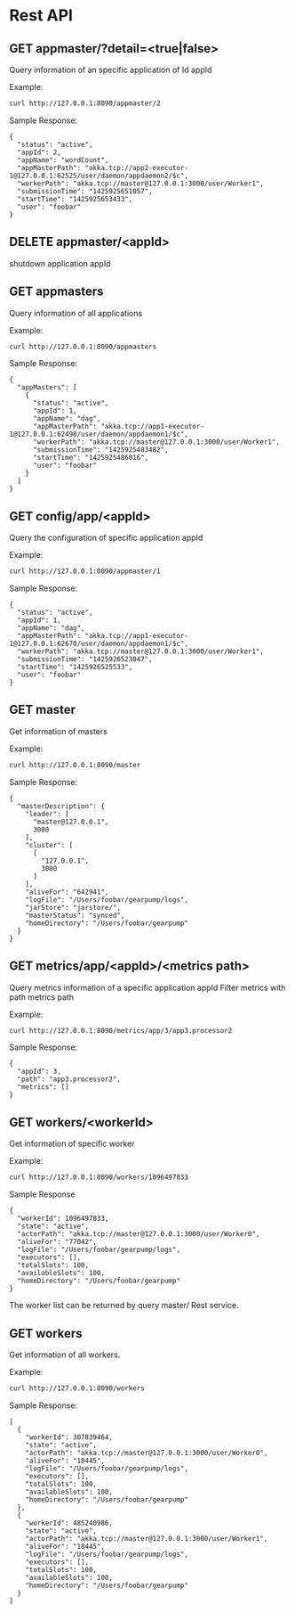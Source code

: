 # Rest API

## GET appmaster/<appId>?detail=&lt;true|false&gt;
Query information of an specific application of Id appId

Example:
```bash
curl http://127.0.0.1:8090/appmaster/2
```
Sample Response:
```
{
  "status": "active",
  "appId": 2,
  "appName": "wordCount",
  "appMasterPath": "akka.tcp://app2-executor-1@127.0.0.1:62525/user/daemon/appdaemon2/$c",
  "workerPath": "akka.tcp://master@127.0.0.1:3000/user/Worker1",
  "submissionTime": "1425925651057",
  "startTime": "1425925653433",
  "user": "foobar"
}
```


## DELETE appmaster/&lt;appId&gt;
shutdown application appId

## GET appmasters
Query information of all applications

Example:
```bash
curl http://127.0.0.1:8090/appmasters
```
Sample Response:
```
{
  "appMasters": [
    {
      "status": "active",
      "appId": 1,
      "appName": "dag",
      "appMasterPath": "akka.tcp://app1-executor-1@127.0.0.1:62498/user/daemon/appdaemon1/$c",
      "workerPath": "akka.tcp://master@127.0.0.1:3000/user/Worker1",
      "submissionTime": "1425925483482",
      "startTime": "1425925486016",
      "user": "foobar"
    }
  ]
}
```

## GET config/app/&lt;appId&gt;
Query the configuration of specific application appId

Example:
```bash
curl http://127.0.0.1:8090/appmaster/1
```
Sample Response:
```
{
  "status": "active",
  "appId": 1,
  "appName": "dag",
  "appMasterPath": "akka.tcp://app1-executor-1@127.0.0.1:62670/user/daemon/appdaemon1/$c",
  "workerPath": "akka.tcp://master@127.0.0.1:3000/user/Worker1",
  "submissionTime": "1425926523047",
  "startTime": "1425926525533",
  "user": "foobar"
}

```

## GET master
Get information of masters

Example:
```bash
curl http://127.0.0.1:8090/master
```
Sample Response:
```
{
  "masterDescription": {
    "leader": [
      "master@127.0.0.1",
      3000
    ],
    "cluster": [
      [
        "127.0.0.1",
        3000
      ]
    ],
    "aliveFor": "642941",
    "logFile": "/Users/foobar/gearpump/logs",
    "jarStore": "jarstore/",
    "masterStatus": "synced",
    "homeDirectory": "/Users/foobar/gearpump"
  }
}
```

## GET metrics/app/&lt;appId&gt;/&lt;metrics path&gt;
Query metrics information of a specific application appId
Filter metrics with path metrics path

Example:
```bash
curl http://127.0.0.1:8090/metrics/app/3/app3.processor2
```
Sample Response:
```
{
  "appId": 3,
  "path": "app3.processor2",
  "metrics": []
}
```

## GET workers/&lt;workerId&gt;
Get information of specific worker

Example:
```bash
curl http://127.0.0.1:8090/workers/1096497833
```
Sample Response
```
{
  "workerId": 1096497833,
  "state": "active",
  "actorPath": "akka.tcp://master@127.0.0.1:3000/user/Worker0",
  "aliveFor": "77042",
  "logFile": "/Users/foobar/gearpump/logs",
  "executors": [],
  "totalSlots": 100,
  "availableSlots": 100,
  "homeDirectory": "/Users/foobar/gearpump"
}
```

The worker list can be returned by query master/ Rest service.

## GET workers
Get information of all workers.

Example:
```bash
curl http://127.0.0.1:8090/workers
```
Sample Response:
```
[
  {
    "workerId": 307839464,
    "state": "active",
    "actorPath": "akka.tcp://master@127.0.0.1:3000/user/Worker0",
    "aliveFor": "18445",
    "logFile": "/Users/foobar/gearpump/logs",
    "executors": [],
    "totalSlots": 100,
    "availableSlots": 100,
    "homeDirectory": "/Users/foobar/gearpump"
  },
  {
    "workerId": 485240986,
    "state": "active",
    "actorPath": "akka.tcp://master@127.0.0.1:3000/user/Worker1",
    "aliveFor": "18445",
    "logFile": "/Users/foobar/gearpump/logs",
    "executors": [],
    "totalSlots": 100,
    "availableSlots": 100,
    "homeDirectory": "/Users/foobar/gearpump"
  }
]
```





